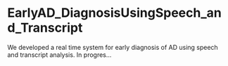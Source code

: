 # EarlyAD_DiagnosisUsingSpeech_and_Transcript
We developed a real time system for early diagnosis of AD using speech and transcript analysis. In progres...
